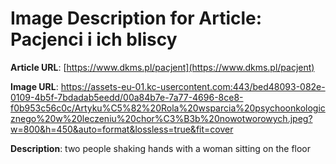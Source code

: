 # Image Description for Article: Pacjenci i ich bliscy
**Article URL**: [https://www.dkms.pl/pacjent](https://www.dkms.pl/pacjent)

**Image URL**: https://assets-eu-01.kc-usercontent.com:443/bed48093-082e-0109-4b5f-7bdadab5eedd/00a84b7e-7a77-4696-8ce8-f0b953c56c0c/Artyku%C5%82%20Rola%20wsparcia%20psychoonkologicznego%20w%20leczeniu%20chor%C3%B3b%20nowotworowych.jpeg?w=800&h=450&auto=format&lossless=true&fit=cover

**Description**: two people shaking hands with a woman sitting on the floor
